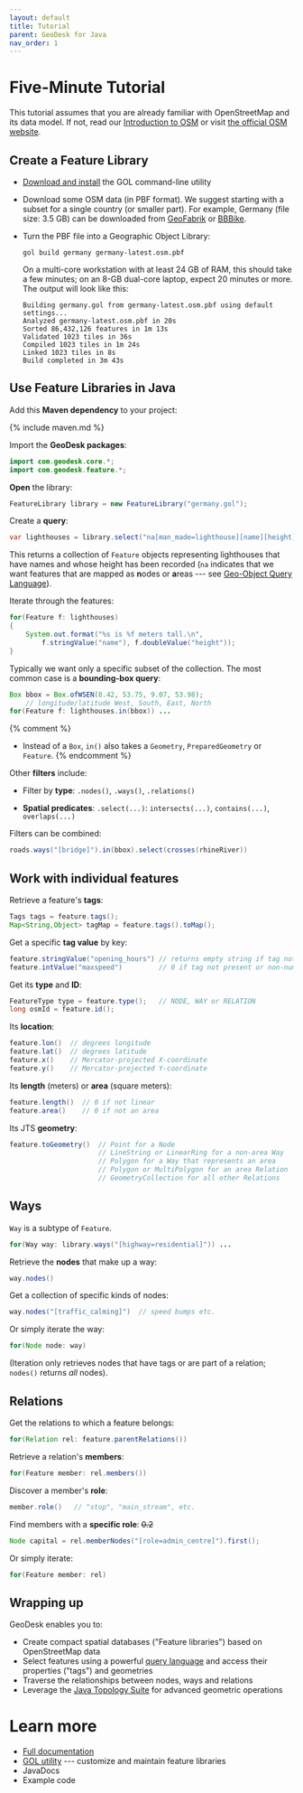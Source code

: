 ```yaml
---
layout: default
title: Tutorial
parent: GeoDesk for Java
nav_order: 1
---
```

# Five-Minute Tutorial

<div class="box note" markdown="1">

This tutorial assumes that you are already familiar with OpenStreetMap and its data model. If not, read our [Introduction to OSM](/intro-to-osm) or visit [the official OSM website](https://wiki.openstreetmap.org/wiki/Develop).

</div>

## Create a Feature Library

- [Download and install](https://www.geodesk.com/download) the GOL command-line utility

- Download some OSM data (in PBF format). We suggest starting with a subset for a single
  country (or smaller part). For example, Germany (file size: 3.5 GB) can be downloaded from
  [GeoFabrik](https://download.geofabrik.de/europe/germany.html) or
  [BBBike](https://download.bbbike.org/osm/planet/sub-planet-daily/). 
 
- Turn the PBF file into a Geographic Object Library:   

  ```
  gol build germany germany-latest.osm.pbf
  ```

  On a multi-core workstation with at least 24 GB of RAM, this should take a few minutes;
  on an 8-GB dual-core laptop, expect 20 minutes or more. The output will look like this:

  ```
  Building germany.gol from germany-latest.osm.pbf using default settings...
  Analyzed germany-latest.osm.pbf in 20s 
  Sorted 86,432,126 features in 1m 13s
  Validated 1023 tiles in 36s
  Compiled 1023 tiles in 1m 24s
  Linked 1023 tiles in 8s
  Build completed in 3m 43s  
  ```
  
## Use Feature Libraries in Java  

Add this **Maven dependency** to your project:

{% include maven.md %}

Import the **GeoDesk packages**:

```java
import com.geodesk.core.*;
import com.geodesk.feature.*;
```
  
**Open** the library:

```java
FeatureLibrary library = new FeatureLibrary("germany.gol");   
```

Create a **query**:

```java
var lighthouses = library.select("na[man_made=lighthouse][name][height]");   
```
  
This returns a collection of `Feature` objects representing lighthouses that
have names and whose height has been recorded (`na` indicates that we want 
features that are mapped as **n**odes or **a**reas --- see [Geo-Object Query Language](goql)).

Iterate through the features:

```java
for(Feature f: lighthouses)
{
    System.out.format("%s is %f meters tall.\n", 
        f.stringValue("name"), f.doubleValue("height"));      
}   
```
  
Typically we want only a specific subset of the collection. The
most common case is a **bounding-box query**:

```java
Box bbox = Box.ofWSEN(8.42, 53.75, 9.07, 53.98);
    // longitude/latitude West, South, East, North
for(Feature f: lighthouses.in(bbox)) ...
```
{% comment %}
- Instead of a `Box`, `in()` also takes a `Geometry`, `PreparedGeometry` or `Feature`.
{% endcomment %}

Other **filters** include:

- Filter by **type**: `.nodes()`, `.ways()`, `.relations()`
 
- **Spatial predicates**: `.select(...)`: `intersects(...)`, `contains(...)`, `overlaps(...)`

Filters can be combined:

```java
roads.ways("[bridge]").in(bbox).select(crosses(rhineRiver))
```


## Work with individual features

Retrieve a feature's **tags**:

```java
Tags tags = feature.tags();
Map<String,Object> tagMap = feature.tags().toMap();
```

Get a specific **tag value** by key:

```java
feature.stringValue("opening_hours") // returns empty string if tag not present
feature.intValue("maxspeed")         // 0 if tag not present or non-numeric
```

Get its **type** and **ID**:

```java
FeatureType type = feature.type();   // NODE, WAY or RELATION
long osmId = feature.id();     
```

Its **location**:

```java
feature.lon()  // degrees longitude
feature.lat()  // degrees latitude
feature.x()    // Mercator-projected X-coordinate
feature.y()    // Mercator-projected Y-coordinate
```

Its **length** (meters) or **area** (square meters):

```java
feature.length()  // 0 if not linear
feature.area()    // 0 if not an area
```


Its JTS **geometry**:

```java
feature.toGeometry()  // Point for a Node
                      // LineString or LinearRing for a non-area Way
                      // Polygon for a Way that represents an area
                      // Polygon or MultiPolygon for an area Relation
                      // GeometryCollection for all other Relations
```

<!--
This creates:

<table>
<tr>
<td markdown="1">
`Point` 
</td>
<td markdown="1">
for a `Node`
</td>
</tr>
<tr>
<td markdown="1">
`LineString` or `LinearRing`  
</td>
<td markdown="1">
for a non-area `Way`
</td>
</tr>
<tr>
<td markdown="1">
`Polygon`  
</td>
<td markdown="1">
for a `Way` that represents an area
</td>
</tr>
<tr>
<td markdown="1">
`Polygon` or `MultiPolygon`   
</td>
<td markdown="1">
for an area `Relation`
</td>
</tr>
<tr>
<td markdown="1">
`GeometryCollection`   
</td>
<td markdown="1">
for any other kind of `Relation`
</td>
</tr>
</table>
-->

## Ways

`Way` is a subtype of `Feature`. 

```java
for(Way way: library.ways("[highway=residential]")) ...
```

Retrieve the **nodes** that make up a way:

```java
way.nodes()
```

Get a collection of specific kinds of nodes:

```java
way.nodes("[traffic_calming]")  // speed bumps etc.
```

Or simply iterate the way:

```java
for(Node node: way) 
```

(Iteration only retrieves nodes that have tags or are part of a relation;
 `nodes()` returns *all* nodes).

## Relations

Get the relations to which a feature belongs:

```java
for(Relation rel: feature.parentRelations()) 
```

Retrieve a relation's **members**:

```java
for(Feature member: rel.members())
```

Discover a member's **role**:

```java
member.role()   // "stop", "main_stream", etc.
```

Find members with a **specific role**: ~~0.2~~

```java
Node capital = rel.memberNodes("[role=admin_centre]").first();
```

Or simply iterate:

```java
for(Feature member: rel)
```

## Wrapping up

GeoDesk enables you to:

- Create compact spatial databases ("Feature libraries") based on OpenStreetMap data
- Select features using a powerful [query language](goql) and access their properties
  ("tags") and geometries
- Traverse the relationships between nodes, ways and relations 
- Leverage the [Java Topology Suite](https://github.com/locationtech/jts) for advanced geometric operations

<div class="box note" markdown="1">

# Learn more

- [Full documentation](libraries)
- [GOL utility](/gol) --- customize and maintain feature libraries 
- JavaDocs
- Example code

</div>

